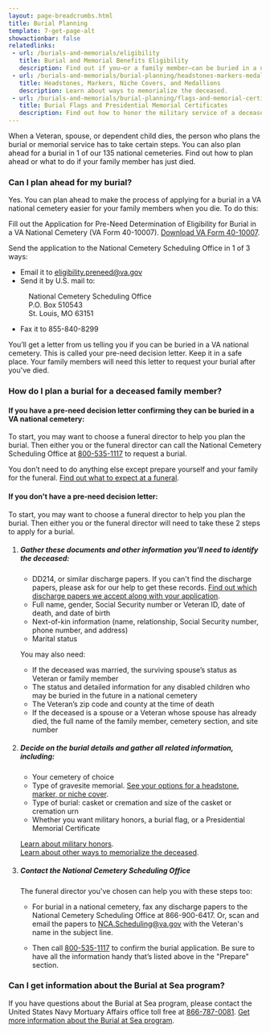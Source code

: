 ```yaml
---
layout: page-breadcrumbs.html
title: Burial Planning
template: 7-get-page-alt
showactionbar: false
relatedlinks:
 - url: /burials-and-memorials/eligibility
   title: Burial and Memorial Benefits Eligibility
   description: Find out if you—or a family member—can be buried in a national VA cemetery or get other burial honors.
 - url: /burials-and-memorials/burial-planning/headstones-markers-medallions
   title: Headstones, Markers, Niche Covers, and Medallions
   description: Learn about ways to memorialize the deceased.
 - url: /burials-and-memorials/burial-planning/flags-and-memorial-certificates
   title: Burial Flags and Presidential Memorial Certificates
   description: Find out how to honor the military service of a deceased Veteran with a burial flag and Presidential Memorial Certificate.
---
```


When a Veteran, spouse, or dependent child dies, the person who plans the burial or memorial service has to take certain steps. You can also plan ahead for a burial in 1 of our 135 national cemeteries. Find out how to plan ahead or what to do if your family member has just died. 

<div class="feature" markdown="0">

### Can I plan ahead for my burial?

Yes. You can plan ahead to make the process of applying for a burial in a VA national cemetery easier for your family members when you die. To do this:

Fill out the Application for Pre-Need Determination of Eligibility for Burial in a VA National Cemetery (VA Form 40-10007). [Download VA Form 40-10007](https://www.va.gov/vaforms/va/pdf/VA40-10007.pdf).

Send the application to the National Cemetery Scheduling Office in 1 of 3 ways:
- Email it to [eligibility.preneed@va.gov](mailto:eligibility.preneed@va.gov)
- Send it by U.S. mail to: 
  
<dl class="va-address-block">
    <dd>National Cemetery Scheduling Office</dd>
    <dd>P.O. Box 510543</dd>
    <dd>St. Louis, MO 63151</dd>
</dl>

  - Fax it to 855-840-8299


You’ll get a letter from us telling you if you can be buried in a VA national cemetery. This is called your pre-need decision letter. Keep it in a safe place. Your family members will need this letter to request your burial after you've died. 

</div>

### How do I plan a burial for a deceased family member?

#### If you have a pre-need decision letter confirming they can be buried in a VA national cemetery:

To start, you may want to choose a funeral director to help you plan the burial. Then either you or the funeral director can call the National Cemetery Scheduling Office at <a href="tel:+18005351117">800-535-1117</a> to request a burial.

You don’t need to do anything else except prepare yourself and your family for the funeral. [Find out what to expect at a funeral](/burials-and-memorials/what-to-expect-at-a-funeral/). 

#### If you don't have a pre-need decision letter:

To start, you may want to choose a funeral director to help you plan the burial. Then either you or the funeral director will need to take these 2 steps to apply for a burial.

<ol class="process">
<li class="step one">

##### Gather these documents and other information you'll need to identify the deceased:

 - DD214, or similar discharge papers. If you can't find the discharge papers, please ask for our help to get these records. [Find out which discharge papers we accept along with your application](http://www.cem.va.gov/CEM/hmm/discharge_documents.asp). 
 - Full name, gender, Social Security number or Veteran ID, date of death, and date of birth
 - Next-of-kin information (name, relationship, Social Security number, phone number, and address)
 - Marital status
 
You may also need:

 - If the deceased was married, the surviving spouse’s status as Veteran or family member
 - The status and detailed information for any disabled children who may be buried in the future in a national cemetery
 - The Veteran’s zip code and county at the time of death
 - If the deceased is a spouse or a Veteran whose spouse has already died, the full name of the family member, cemetery section, and site number
 
 </li>
 
 <li class="step two">

##### Decide on the burial details and gather all related information, including:

  - Your cemetery of choice
  - Type of gravesite memorial. [See your options for a headstone, marker, or niche cover](/burials-and-memorials/burial-planning/headstones-markers-medallions).
 - Type of burial: casket or cremation and size of the casket or cremation urn
 - Whether you want military honors, a burial flag, or a Presidential Memorial Certificate
 
 [Learn about military honors](https://www.dmdc.osd.mil/mfh/getLinks.do?tab=Services).<br/>
 [Learn about other ways to memorialize the deceased](/burials-and-memorials/burial-planning/flags-and-memorial-certificates).

</li>

<li class="step last three">

##### Contact the National Cemetery Scheduling Office

The funeral director you've chosen can help you with these steps too:

- For burial in a national cemetery, fax any discharge papers to the National Cemetery Scheduling Office at 866-900-6417. Or, scan and email the papers to [NCA.Scheduling@va.gov](mailto:NCA.Scheduling@va.gov) with the Veteran's name in the subject line. 

- Then call <a href="tel:+18005351117">800-535-1117</a> to confirm the burial application. Be sure to have all the information handy that’s listed above in the "Prepare" section. 

</li>
</ol>

<div class="call-out" markdown="0">

### Can I get information about the Burial at Sea program?

If you have questions about the Burial at Sea program, please contact the United States Navy Mortuary Affairs office toll free at <a href="tel:+18667870081">866-787-0081</a>. [Get more information about the Burial at Sea program](http://www.navy.mil/navydata/nav_legacy.asp?id=204).

</div>
